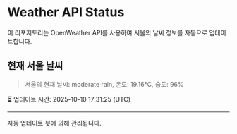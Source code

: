 
# Weather API Status

이 리포지토리는 OpenWeather API를 사용하여 서울의 날씨 정보를 자동으로 업데이트합니다.

## 현재 서울 날씨
> 서울의 현재 날씨: moderate rain, 온도: 19.16°C, 습도: 96%

⏳ 업데이트 시간: 2025-10-10 17:31:25 (UTC)

---
자동 업데이트 봇에 의해 관리됩니다.
